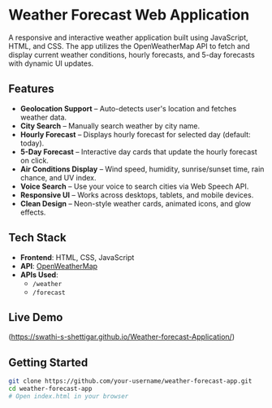 # Weather Forecast Web Application

A responsive and interactive weather application built using JavaScript, HTML, and CSS. The app utilizes the OpenWeatherMap API to fetch and display current weather conditions, hourly forecasts, and 5-day forecasts with dynamic UI updates.

## Features

- **Geolocation Support** – Auto-detects user's location and fetches weather data.
- **City Search** – Manually search weather by city name.
- **Hourly Forecast** – Displays hourly forecast for selected day (default: today).
- **5-Day Forecast** – Interactive day cards that update the hourly forecast on click.
- **Air Conditions Display** – Wind speed, humidity, sunrise/sunset time, rain chance, and UV index.
- **Voice Search** – Use your voice to search cities via Web Speech API.
- **Responsive UI** – Works across desktops, tablets, and mobile devices.
- **Clean Design** – Neon-style weather cards, animated icons, and glow effects.

## Tech Stack

- **Frontend**: HTML, CSS, JavaScript
- **API**: [OpenWeatherMap](https://openweathermap.org/)
- **APIs Used**:
  - `/weather`
  - `/forecast`
  
## Live Demo
(https://swathi-s-shettigar.github.io/Weather-forecast-Application/)

## Getting Started

```bash
git clone https://github.com/your-username/weather-forecast-app.git
cd weather-forecast-app
# Open index.html in your browser
